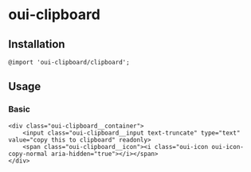 # oui-clipboard

<component-status cx-design="complete" ux="complete"></component-status>

## Installation

```less
@import 'oui-clipboard/clipboard';
```

## Usage

### Basic

```html:preview
<div class="oui-clipboard__container">
    <input class="oui-clipboard__input text-truncate" type="text" value="copy this to clipboard" readonly>
    <span class="oui-clipboard__icon"><i class="oui-icon oui-icon-copy-normal aria-hidden="true"></i></span>
</div>
```

